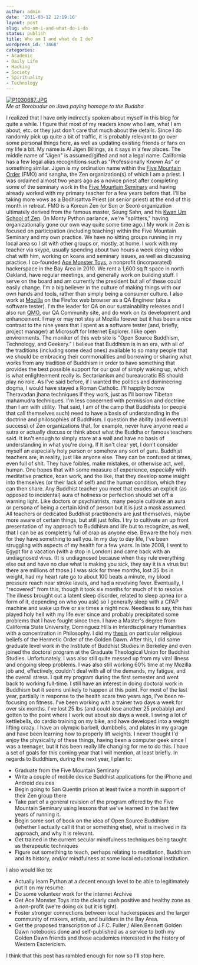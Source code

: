 ```yaml
---
author: admin
date: '2011-03-12 12:19:16'
layout: post
slug: who-am-i-and-what-do-i-do
status: publish
title: Who am I and what do I do?
wordpress_id: '3468'
categories:
- Academic
- Daily Life
- Hacking
- Society
- Spirituality
- Technology
---
```


[![P1030687.JPG](http://farm6.static.flickr.com/5018/5416310188_f19ac93ec7.jpg)](http://www.flickr.com/photos/rerlin/5416310188/ "P1030687.JPG by rerlin, on Flickr")\
*Me at Borobudur on Java paying homage to the Buddha*

I realized that I have only indirectly spoken about myself in this blog
for quite a while. I figure that most of my readers know who I am, what
I am about, etc. or they just don't care that much about the details.
Since I do randomly pick up quite a bit of traffic, it is probably
relevant to go over some personal things here, as well as updating
existing friends or fans on my life a bit. My name is Al Jigen Billings,
as it says in a few places. The middle name of "Jigen" is assumed/gifted
and not a legal name. California has a few legal alias recognitions such
as "Professionally Known As" or something similar. Jigen is my
ordination name within the [Five Mountain
Order](http://fivemountain.org/) (FMO) and sangha, the Zen
organization(s) of which I am a priest. I was ordained almost two years
ago as a novice priest after completing some of the seminary work in the
[Five Mountain Seminary](http://www.five-mountain.org) and having
already worked with my primary teacher for a few years before that. I'll
be taking more vows as a Bodhisattva Priest (or senior priest) at the
end of this month in retreat. FMO is a Korean Zen (or Son or Seon)
organization ultimately derived from the famous master, Seung Sahn, and
his [Kwan Um School of Zen](http://www.kwanumzen.org). (In Monty Python
parlance, we're "splitters," having organizationally gone our own way
quite some time ago.) My work in Zen is focused on participation
(including teaching) within the Five Mountain Seminary and my own
practice. We have no sitting groups running in my local area so I sit
with other groups or, mostly, at home. I work with my teacher via skype,
usually spending about two hours a week doing video chat with him,
working on koans and seminary issues, as well as discussing practice. I
co-founded [Ace Monster Toys](http://www.acemonstertoys), a nonprofit
(incorporated) hackerspace in the Bay Area in 2010. We rent a 1,600 sq
ft space in north Oakland, have regular meetings, and generally work on
building stuff. I serve on the board and am currently the president but
all of these could easily change. I'm a big believer in the culture of
making things with our own hands and tools, rather than simply being a
consumer culture. I also work at [Mozilla](http://www.mozilla.com) on
the Firefox web browser as a QA Engineer (aka a software tester). I'm
the leader for QA on our sustainability releases and I also run
[QMO](http://quality.mozilla.org), our QA Community site, and do work on
its development and enhancement. I may or may not stay at Mozilla
forever but it has been a nice contrast to the nine years that I spent
as a software tester (and, briefly, project manager) at Microsoft for
Internet Explorer. I like open environments. The moniker of this web
site is "Open Source Buddhism, Technology, and Geekery." I believe that
Buddhism is in an era, with all of the traditions (including some dead
ones) available to so many people that we should be embracing their
commonalities and borrowing or sharing what works from any tradition of
Buddhism in order to have something that provides the best possible
support for our goal of simply waking up, which is what enlightenment
really is. Sectarianism and bureaucratic BS should play no role. As I've
said before, if I wanted the politics and domineering dogma, I would
have stayed a Roman Catholic. I'll happily borrow Theravadan jhana
techniques if they work, just as I'll borrow Tibetan mahamudra
techniques. I'm less concerned with permission and doctrine than I am
with utility. That said, I am of the camp that Buddhists (or people that
call themselves such) need to have a basis of understanding in the
doctrine and philosophies of Buddhism. I question the ability (and
eventual success) of Zen organizations that, for example, never have
anyone read a sutra or actually discuss or think about what the Buddha
or famous teachers said. It isn't enough to simply stare at a wall and
have no basis of understanding in what you're doing. If it isn't clear
yet, I don't consider myself an especially holy person or somehow any
sort of guru. Buddhist teachers are, in reality, just like anyone else.
They can be confused at times, even full of shit. They have foibles,
make mistakes, or otherwise act, well, human. One hopes that with some
measure of experience, especially with meditative practice, koan work,
and the like, that they develop some insight into themselves (or their
lack of self) and the human condition, which they can then share. Any
Buddhist teacher you meet that exudes an explicit (as opposed to
incidental) aura of holiness or perfection should set off a warning
light. Like doctors or psychiatrists, many people cultivate an aura or
persona of being a certain kind of person but it is just a mask assumed.
All teachers or dedicated Buddhist practitioners are just themselves,
maybe more aware of certain things, but still just folks. I try to
cultivate an up front presentation of my approach to Buddhism and life
but to recognize, as well, that I can be as completely full of crap as
anyone else. Beware the holy men for they have something to sell you. In
my day to day life, I've been struggling with aspects of my health for a
few years. In late 2008, I went to Egypt for a vacation (with a stop in
London) and came back with an undiagnosed virus. (It is undiagnosed
because when they rule everything else out and have no clue what is
making you sick, they say it is a virus but there are millions of
those.) I was sick for three months, lost 35 lbs in weight, had my heart
rate go to about 100 beats a minute, my blood pressure reach near stroke
levels, and had a revolving fever. Eventually, I "recovered" from this,
though it took six months for much of it to resolve. The illness brought
out a latent sleep disorder, related to sleep apnea (or a form of it,
depending on who you ask) so I generally sleep with a CPAP machine and
wake up five or six times a night now. Needless to say, this has played
holy hell with my life ever since and probably precipitated some
problems that I have fought since then. I have a Master's degree from
California State University, Dominguez Hills in Interdisciplinary
Humanities with a concentration in Philosophy. I did my
[thesis](http://proquest.umi.com/pqdweb?did=1472152931&Fmt=2&clientId%20=79356&RQT=309&VName=PQD)
on particular religious beliefs of the Hermetic Order of the Golden
Dawn. After this, I did some graduate level work in the Institute of
Buddhist Studies in Berkeley and even joined the doctoral program at the
Graduate Theological Union for Buddhist Studies. Unfortunately, I was
also still quite messed up from my viral illness and ongoing sleep
problems. I was also still working 60% time at my Mozilla job and,
effectively, couldn't deal with all of the demands, my fatigue, and the
overall stress. I quit my program during the first semester and went
back to working full-time. I still have an interest in doing doctoral
work in Buddhism but it seems unlikely to happen at this point. For most
of the last year, partially in response to the health scare two years
ago, I've been re-focusing on fitness. I've been working with a trainer
two days a week for over six months. I've lost 25 lbs (and could lose
another 25 probably) and gotten to the point where I work out about six
days a week. I swing a lot of kettlebells, do cardio training on my
bike, and have developed into a weight lifting crazy. I have an olympic
barbell, dumbbells, and plates in my garage and have been learning how
to properly lift weights. I never thought I'd enjoy the physicality of
these things, having been a computer geek since I was a teenager, but it
has been really life changing for me to do this. I have a set of goals
for this coming year that I will mention, at least briefly. In regards
to Buddhism, during the next year, I plan to:

-   Graduate from the Five Mountain Seminary
-   Write a couple of mobile device Buddhist applications for the iPhone
    and Android devices
-   Begin going to San Quentin prison at least twice a month in support
    of their Zen group there
-   Take part of a general revision of the program offered by the Five
    Mountain Seminary using lessons that we've learned in the last few
    years of running it.
-   Begin some sort of book on the idea of Open Source Buddhism (whether
    I actually call it that or something else), what is involved in its
    approach, and why it is relevant.
-   Get trained in the current secular mindfulness techniques being
    taught as therapeutic techniques
-   Figure out something to teach, perhaps relating to meditation,
    Buddhism and its history, and/or mindfulness at some local
    educational institution.

I also would like to:

-   Actually learn Python at a decent enough level to be able to
    legitimately put it on my resume.
-   Do some volunteer work for the Internet Archive
-   Get Ace Monster Toys into the clearly cash positive and healthy zone
    as a non-profit (we're doing ok but it is tight).
-   Foster stronger connections between local hackerspaces and the
    larger community of makers, artists, and builders in the Bay Area.
-   Get the proposed transcription of J.F.C. Fuller / Allen Bennett
    Golden Dawn notebooks done and self-published as a service to both
    my Golden Dawn friends and those academics interested in the history
    of Western Esotericism.

I think that this post has rambled enough for now so I'll stop here.
